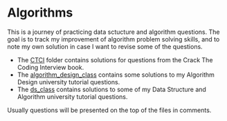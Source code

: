 # Algorithms


This is a journey of practicing data sctucture and algorithm questions. The goal is to track my improvement of algorithm problem solving skills, and to note my own solution in case I want to revise some of the questions.

- The [CTCI](./CTCI) folder contains solutions for questions from the Crack The Coding Interview book.
- The [algorithm\_design\_class](./algorithm_design_class) contains some solutions to my Algorithm Design university tutorial questions.
- The [ds\_class](./ds_class) contains solutions to some of my Data Structure and Algorithm university tutorial questions.

Usually questions will be presented on the top of the files in comments.
